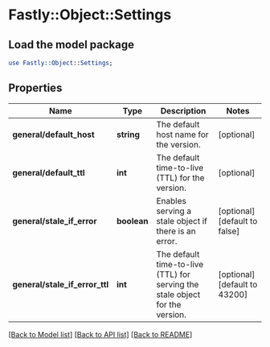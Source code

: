 # Fastly::Object::Settings

## Load the model package
```perl
use Fastly::Object::Settings;
```

## Properties
Name | Type | Description | Notes
------------ | ------------- | ------------- | -------------
**general/default_host** | **string** | The default host name for the version. | [optional] 
**general/default_ttl** | **int** | The default time-to-live (TTL) for the version. | [optional] 
**general/stale_if_error** | **boolean** | Enables serving a stale object if there is an error. | [optional] [default to false]
**general/stale_if_error_ttl** | **int** | The default time-to-live (TTL) for serving the stale object for the version. | [optional] [default to 43200]

[[Back to Model list]](../README.md#documentation-for-models) [[Back to API list]](../README.md#documentation-for-api-endpoints) [[Back to README]](../README.md)


